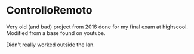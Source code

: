 # ControlloRemoto
Very old (and bad) project from 2016 done for my final exam at highscool.
Modified from a base found on youtube.

Didn't really worked outside the lan.
